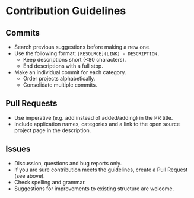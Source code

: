 # Contribution Guidelines


## Commits
* Search previous suggestions before making a new one.
* Use the following format: `[RESOURCE](LINK) - DESCRIPTION.`
  * Keep descriptions short (<80 characters).
  * End descriptions with a full stop.
* Make an individual commit for each category.
  * Order projects alphabetically.
  * Consolidate multiple commits.

## Pull Requests
* Use imperative (e.g. add instead of added/adding) in the PR title.
* Include application names, categories and a link to the open source project page in the description.

## Issues
* Discussion, questions and bug reports only.
* If you are sure contribution meets the guidelines, create a Pull Request (see above).
* Check spelling and grammar.
* Suggestions for improvements to existing structure are welcome.
